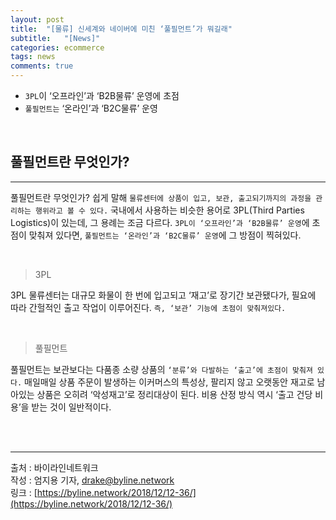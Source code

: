 ```yaml
---
layout: post
title:  "[물류] 신세계와 네이버에 미친 ‘풀필먼트’가 뭐길래"
subtitle:   "[News]"
categories: ecommerce
tags: news
comments: true
---
```


- `3PL`이 ‘오프라인’과 ‘B2B물류’ 운영에 초점
- `풀필먼트는` ‘온라인’과 ‘B2C물류’ 운영

<br>


## 풀필먼트란 무엇인가? 
---

풀필먼트란 무엇인가? 쉽게 말해 `물류센터에 상품이 입고, 보관, 출고되기까지의 과정을 관리하는 행위라고 볼 수 있다.` 국내에서 사용하는 비슷한 용어로 3PL(Third Parties Logistics)이 있는데, 그 용례는 조금 다르다. `3PL이 ‘오프라인’과 ‘B2B물류’ 운영`에 초점이 맞춰져 있다면, `풀필먼트는 ‘온라인’과 ‘B2C물류’ 운영`에 그 방점이 찍혀있다.

<br>


> 3PL

3PL 물류센터는 대규모 화물이 한 번에 입고되고 ‘재고’로 장기간 보관됐다가, 필요에 따라 간헐적인 출고 작업이 이루어진다. `즉, ‘보관’ 기능에 초점이 맞춰져있다.`

<br>


> 풀필먼트

풀필먼트는 보관보다는 다품종 소량 상품의 `‘분류’와 다발하는 ‘출고’에 초점이 맞춰져 있다.` 매일매일 상품 주문이 발생하는 이커머스의 특성상, 팔리지 않고 오랫동안 재고로 남아있는 상품은 오히려 ‘악성재고’로 정리대상이 된다. 비용 산정 방식 역시 ‘출고 건당 비용’을 받는 것이 일반적이다.

<br><br>


---
출처 : 바이라인네트워크  
작성 : 엄지용 기자, drake@byline.network  
링크 : [https://byline.network/2018/12/12-36/](https://byline.network/2018/12/12-36/)
